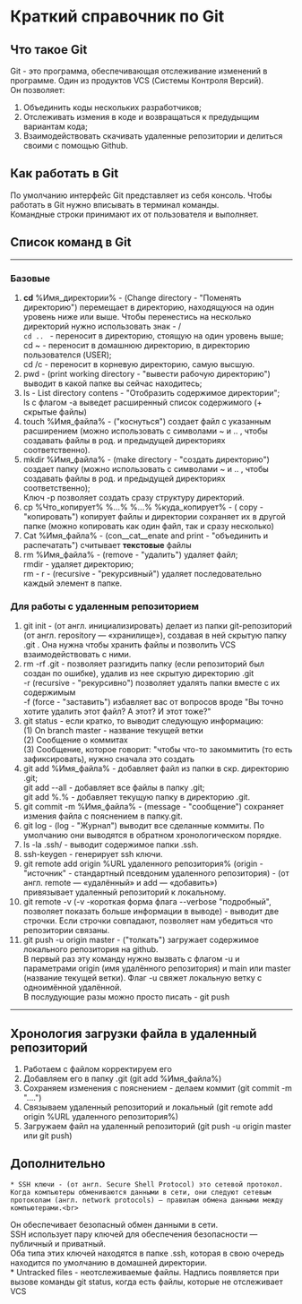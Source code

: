 # Краткий справочник по Git


## Что такое Git


Git - это программа, обеспечивающая отслеживание изменений в программе. Один из продуктов VCS (Системы Контроля Версий). <br> 
Он позволяет:
1. Объединить коды нескольких разработчиков;  <br>
2. Отслеживать измения в коде и возвращаться к предудыщим вариантам кода;  <br>
3. Взаимодействовать скачивать удаленные репозитории и делиться своими с помощью Github. <br>


## Как работать в Git


По умолчанию интерфейс Git представляет из себя консоль. Чтобы работать в Git нужно вписывать в терминал команды. <br>
Командные строки принимают их от пользователя и выполняет. <br>


## Список команд в Git


---

### Базовые
1. **cd** %Имя_директории% - (Change directory - "Поменять директорию") перемещает в директорию, находящуюся на один уровень ниже или выше. Чтобы перенестись на несколько директорий нужно использовать знак - / <br>
```cd .. ``` - переносит в директорию, стоящую на один уровень выше;  <br>
cd ~ - переносит в домашнюю директорию, в директорию пользователся (USER);<br>
cd /c - переносит в корневую директорию, самую высшую.<br>
2. pwd - (print working directory - "вывести рабочую директорию") выводит в какой папке вы сейчас находитесь;<br>
3. ls - List directory contens - "Отобразить содержимое директории";  <br>
ls с флагом -a выведет расширенный список содержимого (+ скрытые файлы) <br>
4. touch %Имя_файла% - ("коснуться") создает файл с указанным расширением (можно использовать с символами ~ и .. , чтобы создавать файлы в род. и предыдущей директориях соответственно).<br>
5. mkdir %Имя_файла% - (make directory - "создать директорию") создает папку (можно использовать с символами ~ и .. , чтобы создавать файлы в род. и предыдущей директориях соответственно);<br>
Ключ -p позволяет создать сразу структуру директорий. <br>
6. cp %Что_копирует% %...% %...% %куда_копирует% - ( copy - "копировать") копирует файлы и директории сохраняет их в другой папке (можно копировать как один файл, так и сразу несколько) <br>
7. Cat %Имя_файла% - (con__cat__enate and print - "объединить и распечатать") считывает __текстовые__ файлы <br>
8. rm %Имя_файла% - (remove - "удалить") удаляет файл;<br>
rmdir - удаляет директорию;<br>
rm - r - (recursive - "рекурсивный") удаляет последовательно каждый элемент в папке.<br>


### Для работы с удаленным репозиторием
1. git init - (от англ. инициализировать) делает из папки git-репозиторий (от англ. repository — «хранилище»), создавая в ней скрытую папку .git . Она нужна чтобы хранить файлы и позволить VCS взаимодействовать с ними. <br>
2. rm -rf .git  - позволяет разгидить папку (если репозиторий был создан по ошибке), удалив из нее скрытую директорию .git<br>
-r (recursive - "рекурсивно") позволяет удалять папки вместе с их содержимым<br>
-f (force - "заставить") избавляет вас от вопросов вроде "Вы точно хотите удалить этот файл? А этот? И этот тоже?"<br>
3. git status - если кратко, то выводит следующую информацию:<br>
(1) On branch master - название текущей ветки<br>
(2) Сообщение о коммитах<br>
(3) Сообщение, которое говорит: "чтобы что-то закоммитить (то есть зафиксировать), нужно сначала это создать<br>
4. git add %Имя_файла% - добавляет файл из папки в скр. директорию .git;<br>
git add --all - добавляет все файлы в папку .git; <br>
git add %.% - добавляет текущую папку в директорию .git.<br>
5. git commit -m %Имя_файла% - (message - "сообщение") сохраняет измения файла с пояснением в папку.git. <br>
6. git log - (log - "Журнал") выводит все сделанные коммиты. По умолчанию они выводятся в обратном хронологическом порядке.<br>
7. ls -la .ssh/ - выводит содержимое папки .ssh.<br>
8. ssh-keygen - генерирует ssh ключи.<br>
9. git remote add origin %URL удаленного репозитория% (origin - "источник" - стандартный псевдоним удаленного репозитория) - (от англ. remote — «удалённый» и add — «добавить») <br>
привязывает удаленный репозиторий к локальному.<br>
10. git remote -v (-v -короткая форма флага --verbose "подробный", позволяет показать больше информации в выводе) - выводит две строчки. Если строчки совпадают, позволяет нам убедиться что репозитории связаны.<br>
11. git push -u origin master - ("толкать") загружает содержимое локального репозитория на github.<br>
В первый раз эту команду нужно вызвать с флагом -u и параметрами origin (имя удалённого репозитория) и main или master (название текущей ветки). Флаг -u свяжет локальную ветку с одноимённой удалённой. <br>
В послудующие разы можно просто писать - git push<br>


---


## Хронология загрузки файла в удаленный репозиторий

1. Работаем с файлом корректируем его<br>
2. Добавляем его в папку .git (git add %Имя_файла%)<br>
3. Сохраняем изменения с пояснением - делаем коммит (git commit -m "....")<br>
4. Связываем удаленный репозиторий и локальный (git remote add origin %URL удаленного репозитория%) <br>
5. Загружаем файл на удаленный репозиторий (git push -u origin master или git push)<br>

## Дополнительно
    * SSH ключи - (от англ. Secure Shell Protocol) это сетевой протокол. Когда компьютеры обмениваются данными в сети, они следуют сетевым протоколам (англ. network protocols) — правилам обмена данными между компьютерами.<br>
Он обеспечивает безопасный обмен данными в сети.<br>
    SSH использует пару ключей для обеспечения безопасности — публичный и приватный.<br>
Оба типа этих ключей находятся в папке .ssh, которая в свою очередь находится по умолчанию в домашней директории.<br>
    * Untracked files - неотслеживаемые файлы. Надпись появляется при вызове команды git status, когда есть файлы, которые не отслеживает VCS